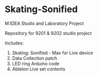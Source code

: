 # Skating-Sonified
M:IDEA Studio and Laboratory Project

Repository for 9201 & 9202 studio project

Includes: 
1. Skating: Sonified - Max for Live device
2. Data Collection patch
3. LED ring Arduino code
4. Ableton Live set contents
